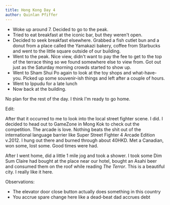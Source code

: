 ```yaml
---
title: Hong Kong Day 4
author: Quinlan Pfiffer
---
```


* Woke up around 7. Decided to go to the peak.
* Tried to eat breakfast at the iconic bar, but they weren't open.
* Decided to seek breakfast elsewhere. Grabbed a fish cutlet bun and a donut
  from a place called the Yamakazi bakery, coffee from Starbucks and went to the
little square outside of our building.
* Went to the peak. Nice view, didn't want to pay the fee to get to the top of
  the terrace thing so we found somewhere else to view from. Got out just as the
Saturday morning crowds started to show up.
* Went to Sham Shui Po again to look at the toy shops and what-have-you. Picked
  up some souvenir-ish things and left after a couple of hours.
* Went to Ippudu for a late lunch
* Now back at the building.

No plan for the rest of the day. I think I'm ready to go home.

Edit:

After that it occurred to me to look into the local street fighter scene. I did.
I decided to head out to GameZone in Mong Kok to check out the competition. The
arcade is love. Nothing beats the shit out of the international language barrier
like Super Street Fighter 4 Arcade Edition v.2012. I hung out there and burned
through about 40HKD. Met a Canadian, won some, lost some. Good times were had.

After I went home, did a little 1 mile jog and took a shower. I took some Dim
Sum Claire had bought at the place near our hotel, bought an Asahi beer and
consumed them on the roof while reading *The Terror*. This is a beautiful city.
I really like it here.

Observations:

* The elevator door close button actually does something in this country
* You accrue spare change here like a dead-beat dad accrues debt
